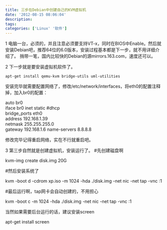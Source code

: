 ```yaml
---
title: 三步在Debian中创建自己的KVM虚拟机
date: '2012-08-15 08:06:04'
description: 
tags: 
categories: ['Linux' '软件']
---
```


1 电脑一台，必须的，并且注意必须要支持VT-x，同时在BIOS中Enable。然后就安装Debian吧，推荐64位的6.0版本，安装过程基本都是下一步，就不用详细介绍了。
  捎带一笔，国内比较快的Debian的源mirrors.163.com，速度还可以。

2 下一步就是要安装虚拟机软件了。 

    apt-get install qemu-kvm bridge-utils uml-utilities


  安装完毕就需要配置网络了，修改/etc/network/interfaces，将eth0的配置注释掉，加入br0的配置：

auto br0  
iface br0 inet static #dhcp  
bridge_ports eth0  
address 192.168.1.39  
netmask 255.255.255.0  
gateway 192.168.1.6
name-servers 8.8.8.8


修改完毕记得重启网络，实在不行就重启吧。

3 第三步自然就是创建虚拟机，安装运行了。
#先创建磁盘啊

kvm-img create disk.img 20G

#然后安装系统了

kvm -boot d -cdrom xp.iso -m 1024 -hda ./disk.img -net nic -net tap -vnc :1

#最后运行啊，tap网卡会自动创建的，不用担心

kvm -boot c -m 1024 -hda ./disk.img -net nic -net tap -vnc :1


当然如果需要后台运行的话，建议安装screen

apt-get install screen
